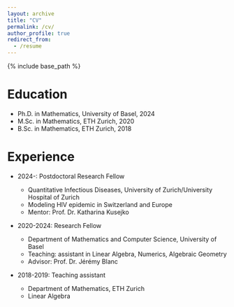 ```yaml
---
layout: archive
title: "CV"
permalink: /cv/
author_profile: true
redirect_from:
  - /resume
---
```


{% include base_path %}

Education
======
* Ph.D. in Mathematics, University of Basel, 2024
* M.Sc. in Mathematics, ETH Zurich, 2020
* B.Sc. in Mathematics, ETH Zurich, 2018

Experience
======
* 2024-: Postdoctoral Research Fellow
  * Quantitative Infectious Diseases, University of Zurich/University Hospital of Zurich
  * Modeling HIV epidemic in Switzerland and Europe
  * Mentor: Prof. Dr. Katharina Kusejko

* 2020-2024: Research Fellow 
  * Department of Mathematics and Computer Science, University of Basel
  * Teaching: assistant in Linear Algebra, Numerics, Algebraic Geometry
  * Advisor: Prof. Dr. Jérémy Blanc

* 2018-2019: Teaching assistant
  * Department of Mathematics, ETH Zurich
  * Linear Algebra
  
<!-- Skills
======
* Skill 1
* Skill 2
  * Sub-skill 2.1
  * Sub-skill 2.2
  * Sub-skill 2.3
* Skill 3

Publications
======
  <ul>{% for post in site.publications reversed %}
    {% include archive-single-cv.html %}
  {% endfor %}</ul>
  
Talks
======
  <ul>{% for post in site.talks reversed %}
    {% include archive-single-talk-cv.html  %}
  {% endfor %}</ul>
  
Teaching
======
  <ul>{% for post in site.teaching reversed %}
    {% include archive-single-cv.html %}
  {% endfor %}</ul>
  
Service and leadership
======
* Currently signed in to 43 different slack teams -->
